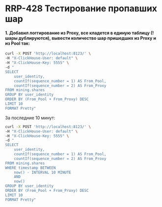 # RRP-428 Тестирование пропавших шар

#### 1. Добавил логгирование из Proxy, все кладется в единую таблицу (!шары дублируются), вывести количество шар пришедших из Proxy и из Pool так:

```bash
curl -X POST 'http://localhost:8123/' \
-H "X-ClickHouse-User: default" \
-H "X-ClickHouse-Key: 5555" \
-d "
SELECT 
    user_identity,
    countIf(sequence_number = 1) AS From_Pool,
    countIf(sequence_number = 2) AS From_Proxy
FROM mining.shares
GROUP BY user_identity
ORDER BY (From_Pool + From_Proxy) DESC
LIMIT 10
FORMAT Pretty"
```

За последние 10 минут:

```bash
curl -X POST 'http://localhost:8123/' \
-H "X-ClickHouse-User: default" \
-H "X-ClickHouse-Key: 5555" \
-d "
SELECT 
    user_identity,
    countIf(sequence_number = 1) AS From_Pool,
    countIf(sequence_number = 2) AS From_Proxy
FROM mining.shares
WHERE timestamp BETWEEN 
    now() - INTERVAL 10 MINUTE 
    AND 
    now()
GROUP BY user_identity
ORDER BY (From_Pool + From_Proxy) DESC
LIMIT 10
FORMAT Pretty"
```